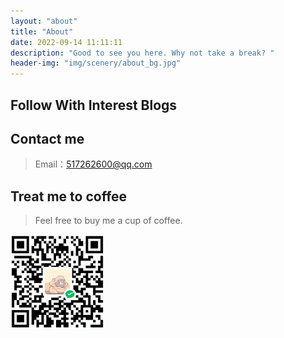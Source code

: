 ```yaml
---
layout: "about"
title: "About"
date: 2022-09-14 11:11:11
description: "Good to see you here. Why not take a break? "
header-img: "img/scenery/about_bg.jpg"
---
```


## Follow With Interest Blogs


## Contact me

> Email：517262600@qq.com

## Treat me to coffee
>  Feel free to buy me a cup of coffee. 

<img src="../img/about/payment.png" width="150" alt="treat_me_to_coffee.png"></img>
